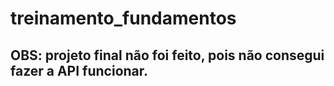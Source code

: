 # treinamento_fundamentos

## OBS: projeto final não foi feito, pois não consegui fazer a API funcionar.
